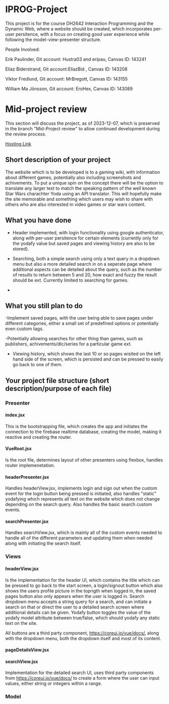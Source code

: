 # IPROG-Project

This project is for the course DH2642 Interaction Programming and the Dynamic Web, where a website should be created, which incorporates per-user persitence, with a focus on creating good user experience while following the model-view-presenter structure.

People Involved:

Erik Paulinder, Git account: Hustra03 and eripau, Canvas ID: 143241

Eliaz Biderstrand, Git account:EliazBid , Canvas ID: 143208

Viktor Fredlund, Git account: MrBregott, Canvas ID: 143155

William Ma Jönsson, Git account: EroHex, Canvas ID: 143089


# Mid-project review

This section will discuss the project, as of 2023-12-07, which is preserved in the branch "Mid-Project review" to allow continued development during the review process. 

[Hosting Link](https://iprog-tw3-53504.web.app/#/ "Yodas Gaming Wiki")

## Short description of your project

The website which is to be developed is to a gaming wiki, with information about different games, potentially also including screenshots and achivements. To put a unique spin on the concept there will be the option to translate any larger text to match the speaking pattern of the well known Star Wars charachter Yoda using an API translator. This will hopefully make the site memorable and something which users may wish to share with others who are also interested in video games or star wars content. 

## What you have done

- Header implemented, with login functionality using google authenticator, along with per-user persitence for certain elements (currently only for the yodafy value but saved pages and viewing history are also to be stored). 

- Searching, both a simple search using only a text query in a dropdown menu but also a more detailed search in on a seperate page where additional aspects can be detailed about the query, such as the number of results to return between 5 and 20, how exact and fuzzy the result should be ext. Currently limited to searching for games. 

- 

## What you still plan to do

-Implement saved pages, with the user being able to save pages under different categories, either a small set of predefined options or potentially even custom tags. 

-Potentially allowing searches for other thing than games, such as publishers, achivements/dlc/series for a particular game ext. 

- Viewing history, which shows the last 10 or so pages wisited on the left hand side of the screen,
which is persisted and can be pressed to easily go back to one of them. 

## Your project file structure (short description/purpose of each file)

### Presenter 

#### index.jsx

This is the bootstrapping file, which creates the app and initiates the connection to the firebase realtime database, creating the model, making it reactive and creating the router. 

#### VueRoot.jsx

Is the root file, determines layout of other presenters using flexbox, handles router implemenetation.

#### headerPresenter.jsx

Handles headerView.jsx, implements login and sign out when the custom event for the login button being pressed is initiated, also handles "static" yodafying which represents all text on the website which does not change depending on the search query. Also handles the basic search custom events.

#### searchPresenter.jsx

Handles searchView.jsx, which is mainly all of the custom events needed to handle all of the different parameters and updating them when needed along with initiating the search itself. 

### Views 

#### headerView.jsx

Is the implementation for the header UI, which contains the title which can be pressed to go back to the start screen, a login/signout button which also shows the users profile picture in the toprigth when logged in, the saved pages button also only appears when the user is logged in. Search dropdown menu accepts a string query for a search, and can initiate a search on that or direct the user to a detailed search screen where additional details can be given. Yodafy button toggles the value of the yodafy model attribute between true/false, which should yodafy any static text on the site. 

All buttons are a third party component, https://coreui.io/vue/docs/, along with the dropdown menu, both the dropdown itself and most of its content. 

#### pageDetailsView.jsx

#### searchView.jsx

Implementation for the detailed search UI, uses third party components from https://coreui.io/vue/docs/ to create a form where the user can input values, either string or integers within a range. 

### Model 